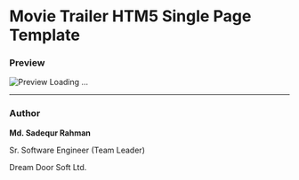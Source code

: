 # Movie Trailer HTM5 Single Page Template
### Preview
![Preview Loading ...](http://image.sadequr.com/github/movie_trailer_template.jpg)

---
### Author
**Md. Sadequr Rahman**

Sr. Software Engineer (Team Leader)

Dream Door Soft Ltd.
